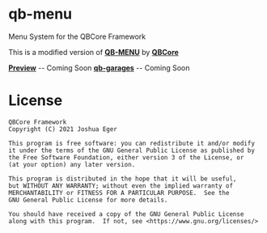 # qb-menu
Menu System for the QBCore Framework

This is a modified version of **[QB-MENU](https://github.com/qbcore-framework/qb-menu)** by **[QBCore](https://github.com/qbcore-framework)**

**[Preview](https://youtu.be/dDNq-PfyDEo)** -- Coming Soon
**[qb-garages](https://github.com/KwalaGamer/qb-garages)** -- Coming Soon

# License

    QBCore Framework
    Copyright (C) 2021 Joshua Eger

    This program is free software: you can redistribute it and/or modify
    it under the terms of the GNU General Public License as published by
    the Free Software Foundation, either version 3 of the License, or
    (at your option) any later version.

    This program is distributed in the hope that it will be useful,
    but WITHOUT ANY WARRANTY; without even the implied warranty of
    MERCHANTABILITY or FITNESS FOR A PARTICULAR PURPOSE.  See the
    GNU General Public License for more details.

    You should have received a copy of the GNU General Public License
    along with this program.  If not, see <https://www.gnu.org/licenses/>
